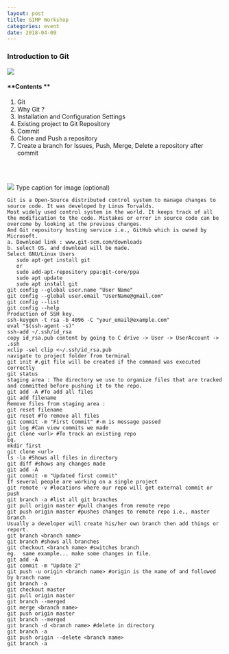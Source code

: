 ```yaml
---
layout: post
title: GIMP Workshop
categories: event
date: 2018-04-09
---
```


### Introduction to Git

![](https://cdn-images-1.medium.com/max/800/1*9VlqcleV4uhord3IzL0pGQ.jpeg)

#### **Contents **

1.  Git
1.  Why Git ?
1.  Installation and Configuration Settings
1.  Existing project to Git Repository
1.  Commit
1.  Clone and Push a repository
1.  Create a branch for Issues, Push, Merge, Delete a repository after commit

<br> 

<br> 

![](https://cdn-images-1.medium.com/max/800/1*Ju-X7VzkCnYT7UngdT26Qw.png)
<span class="figcaption_hack">Type caption for image (optional)</span>

    Git is a Open-Source distributed control system to manage changes to source code. It was developed by Linus Torvalds.
    Most widely used control system in the world. It keeps track of all the modification to the code. Mistakes or error in source code can be overcome by looking at the previous changes.
    And Git repository hosting service i.e., GitHub which is owned by Microsoft.
    a. Download link : www.git-scm.com/downloads
    b. select OS. and download will be made.
    Select GNU/Linux Users
       sudo apt-get install git
       or
       sudo add-apt-repository ppa:git-core/ppa
       sudo apt update
       sudo apt install git
    git config --global user.name "User Name"
    git config --global user.email "UserName@gmail.com"
    git config --list
    git config --help
    Production of SSH key.
    ssh-keygen -t rsa -b 4096 -C "your_email@example.com"
    eval "$(ssh-agent -s)"
    ssh-add ~/.ssh/id_rsa
    copy id_rsa.pub content by going to C drive -> User -> UserAccount -> .ssh
    xclip -sel clip <~/.ssh/id_rsa.pub
    navigate to project folder from terminal
    git init #.git file will be created if the command was executed correctly
    git status
    staging area : The directory we use to organize files that are tracked and committed before pushing it to the repo.
    git add -A #To add all files
    git add filename
    Remove files from staging area : 
    git reset filename
    git reset #To remove all files
    git commit -m "First Commit" #-m is message passed
    git log #Can view commits we made
    git clone <url> #To track an existing repo
    Eq. 
    mkdir first
    git clone <url>
    ls -la #Shows all files in directory
    git diff #shows any changes made
    git add -A
    git commit -m "Updated first commit"
    If several people are working on a single project
    git remote -v #locations where our repo will get external commit or push 
    git branch -a #list all git branches
    git pull origin master #pull changes from remote repo
    git push origin master #pushes changes to remote repo i.e., master branch
    Usually a developer will create his/her own branch then add things or report.
    git branch <branch name>
    git branch #shows all branches
    git checkout <branch name> #switches branch
    eg.  same example... make some changes in file.
    git add -A
    git commit -m "Update 2"
    git push -u origin <branch name> #origin is the name of and followed by branch name
    git branch -a
    git checkout master
    git pull origin master
    git branch --merged
    git merge <branch name>
    git push origin master
    git branch --merged
    git branch -d <branch name> #delete in directory
    git branch -a
    git push origin --delete <branch name>
    git branch -a

<br> 
